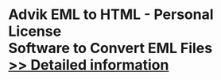 # Advik EML to HTML - Personal License<br />Software to Convert EML Files<br />[>> Detailed information](https://secure.shareit.com/shareit/product.html?productid=300805812&affiliateid=200057808)